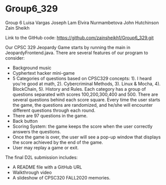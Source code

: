 # Group6_329
Group 6 
Luisa Vargas
Joseph Lam
Elvira Nurmambetova
John Hutchinson
Zain Sheikh

Link to the GitHub code: https://github.com/zainsheikh1/Group6_329.git

Our CPSC 329 Jeopardy Game starts by running the main in JeopardyFrontend.java. There are several features of our program to consider:
- Background music
- Cyphertext hacker mini-game
- 5 Categories of questions based on CPSC329 concepts: 1). I heard you're good at math, 2). Cybercriminal Methods, 3). Linux & Mocha, 4). BlockChain, 5). History and Rules. Each category has a group of questions separated with scores 100,200,300,400 and 500. There are several questions behind each score square. Every time the user starts the game, the questions are randomized, and he/she will encounter different questions through each round. 
- There are 97 questions in the game.
- Back button
- Scoring System: the game keeps the score when the user correctly answers the questions.
- Once the game is over, the user will see a pop-up window that displays the score achieved by the end of the game. 
- User may replay a game or exit.

The final D2L submission includes:
- A README file with a GitHub URL
- Walkthrough video
- A slideshow of CPSC320 FALL2020 memories.
